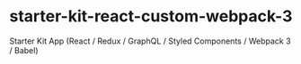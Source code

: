 # starter-kit-react-custom-webpack-3
Starter Kit App (React / Redux / GraphQL / Styled Components / Webpack 3 / Babel)
